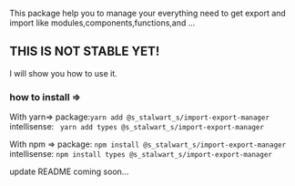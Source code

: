 This package help you to manage your everything need to get export and import like modules,components,functions,and ...

## THIS IS NOT STABLE YET!

I will show you how to use it.

### how to install =>

With yarn=>
package:`yarn add @s_stalwart_s/import-export-manager`
intellisense: ` yarn add types @s_stalwart_s/import-export-manager`

With npm =>
package: `npm install @s_stalwart_s/import-export-manager`
intellisense: `npm install types @s_stalwart_s/import-export-manager`

update README coming soon...
